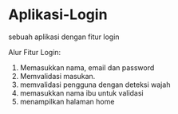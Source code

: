 # Aplikasi-Login
sebuah aplikasi dengan fitur login

Alur Fitur Login:
1. Memasukkan nama, email dan password
2. Memvalidasi masukan.
3. memvalidasi pengguna dengan deteksi wajah
4. memasukkan nama ibu untuk validasi
5. menampilkan halaman home
